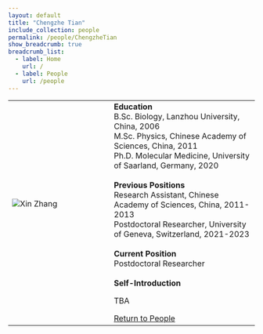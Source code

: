 ```yaml
---
layout: default
title: "Chengzhe Tian"
include_collection: people
permalink: /people/ChengzheTian
show_breadcrumb: true
breadcrumb_list:
  - label: Home
    url: /
  - label: People
    url: /people
---
```


<div id="main">
<table><tbody>
  <tr>
    <td style="width:180px;"><p>
      <img src="../images/people/Xin_Zhang_small.jpg" alt="Xin Zhang" style="max-width:100%;">
      <ul style="margin:0; padding-left:0; text-align: center">
        <li><a href="mailto:xin.zhang@izi.uni-stuttgart.de" target="_blank" rel="noopener" title="E-Mail"><i class="fa-solid fa-envelope"></i></a></li>
      </ul>
    </p></td> 
    <td style="padding-left:20px">
      <strong>Education</strong><br>
      B.Sc. Biology, Lanzhou University, China, 2006 <br>
      M.Sc. Physics, Chinese Academy of Sciences, China, 2011 <br>
      Ph.D. Molecular Medicine, University of Saarland, Germany, 2020 <br><br>
      <strong>Previous Positions</strong><br>
      Research Assistant, Chinese Academy of Sciences, China, 2011-2013 <br>
      Postdoctoral Researcher, University of Geneva, Switzerland, 2021-2023 <br><br> 
      <strong>Current Position</strong><br>
      Postdoctoral Researcher<br><br>
      <strong>Self-Introduction</strong>
      <p>TBA</p>
      <a href="/people">Return to People</a>
    </td>
  </tr>
</tbody></table>

</div>